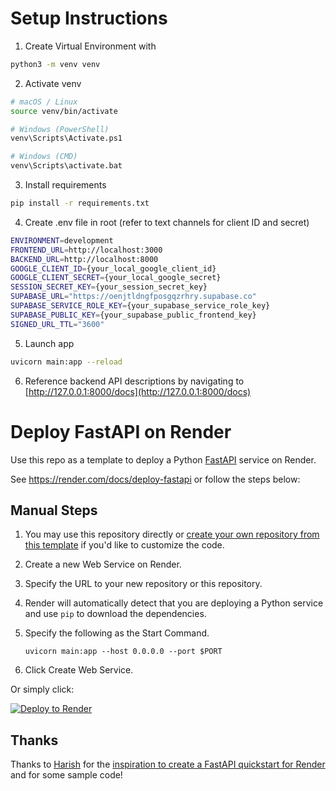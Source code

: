 # Setup Instructions

1. Create Virtual Environment with
```bash
python3 -m venv venv
```

2. Activate venv
```bash
# macOS / Linux
source venv/bin/activate

# Windows (PowerShell)
venv\Scripts\Activate.ps1

# Windows (CMD)
venv\Scripts\activate.bat
```
3. Install requirements
```bash
pip install -r requirements.txt
```

4. Create .env file in root (refer to text channels for client ID and secret)
```bash
ENVIRONMENT=development
FRONTEND_URL=http://localhost:3000
BACKEND_URL=http://localhost:8000
GOOGLE_CLIENT_ID={your_local_google_client_id}
GOOGLE_CLIENT_SECRET={your_local_google_secret}
SESSION_SECRET_KEY={your_session_secret_key}
SUPABASE_URL="https://oenjtldngfposgqzrhry.supabase.co"
SUPABASE_SERVICE_ROLE_KEY={your_supabase_service_role_key}
SUPABASE_PUBLIC_KEY={your_supabase_public_frontend_key}
SIGNED_URL_TTL="3600"
```

5. Launch app
```bash
uvicorn main:app --reload
```

6. Reference backend API descriptions by navigating to [http://127.0.0.1:8000/docs](http://127.0.0.1:8000/docs)



# Deploy FastAPI on Render

Use this repo as a template to deploy a Python [FastAPI](https://fastapi.tiangolo.com) service on Render.

See https://render.com/docs/deploy-fastapi or follow the steps below:

## Manual Steps

1. You may use this repository directly or [create your own repository from this template](https://github.com/render-examples/fastapi/generate) if you'd like to customize the code.
2. Create a new Web Service on Render.
3. Specify the URL to your new repository or this repository.
4. Render will automatically detect that you are deploying a Python service and use `pip` to download the dependencies.
5. Specify the following as the Start Command.

    ```shell
    uvicorn main:app --host 0.0.0.0 --port $PORT
    ```

6. Click Create Web Service.

Or simply click:

[![Deploy to Render](https://render.com/images/deploy-to-render-button.svg)](https://render.com/deploy?repo=https://github.com/render-examples/fastapi)

## Thanks

Thanks to [Harish](https://harishgarg.com) for the [inspiration to create a FastAPI quickstart for Render](https://twitter.com/harishkgarg/status/1435084018677010434) and for some sample code!
